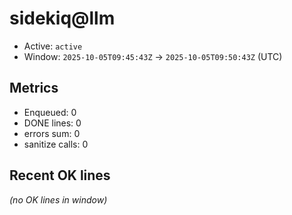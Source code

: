 # sidekiq@llm

- Active: `active`
- Window: `2025-10-05T09:45:43Z` → `2025-10-05T09:50:43Z` (UTC)

## Metrics
- Enqueued: 0
- DONE lines: 0
- errors sum: 0
- sanitize calls: 0

## Recent OK lines
_(no OK lines in window)_
